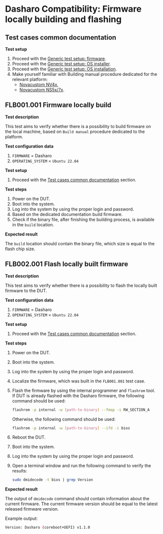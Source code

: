 # Dasharo Compatibility: Firmware locally building and flashing

## Test cases common documentation

**Test setup**

1. Proceed with the
    [Generic test setup: firmware](../../generic-test-setup/#firmware).
1. Proceed with the
    [Generic test setup: OS installer](../../generic-test-setup/#os-installer).
1. Proceed with the
    [Generic test setup: OS installation](../../generic-test-setup/#os-installation).
1. Make yourself familiar with Building manual procedure dedicated for
    the relevant platform:
    * [Novacustom NV4x](../../variants/novacustom_nv4x/building-manual.md),
    * [Novacustom NS5x/7x](../../variants/novacustom_ns5x_7x/building-manual.md).

## FLB001.001 Firmware locally build

**Test description**

This test aims to verify whether there is a possibility to build firmware
on the local machine, based on `Build manual` procedure dedicated to the
platform.

**Test configuration data**

1. `FIRMWARE` = Dasharo
1. `OPERATING_SYSTEM` = `Ubuntu 22.04`

**Test setup**

1. Proceed with the
    [Test cases common documentation](#test-cases-common-documentation) section.

**Test steps**

1. Power on the DUT.
1. Boot into the system.
1. Log into the system by using the proper login and password.
1. Based on the dedicated documentation build firmware.
1. Check if the binary file, after finishing the building process, is available
    in the `build` location.

**Expected result**

The `build` location should contain the binary file, which size is equal to the
flash chip size.

## FLB002.001 Flash locally built firmware

**Test description**

This test aims to verify whether there is a possibility to flash the locally
built firmware to the DUT.

**Test configuration data**

1. `FIRMWARE` = Dasharo
1. `OPERATING_SYSTEM` = `Ubuntu 22.04`

**Test setup**

1. Proceed with the
    [Test cases common documentation](#test-cases-common-documentation) section.

**Test steps**

1. Power on the DUT.
1. Boot into the system.
1. Log into the system by using the proper login and password.
1. Localize the firmware, which was built in the `FLB001.001` test case.
1. Flash the firmware by using the internal programmer and `flashrom` tool. If
    DUT is already flashed with the Dasharo firmware, the following command
    should be used:

    ```bash
    flashrom -p internal -w [path-to-binary] --fmap -i RW_SECTION_A
    ```

    Otherwise, the following command should be used:

    ```bash
    flashrom -p internal -w [path-to-binary] --ifd -i bios
    ```

1. Reboot the DUT.
1. Boot into the system.
1. Log into the system by using the proper login and password.
1. Open a terminal window and run the following command to verify the results:

    ```bash
    sudo dmidecode -t bios | grep Version
    ```

**Expected result**

The output of `dmidecode` command should contain information about the current
firmware. The current firmware version should be equal to the latest released
firmware version.

Example output:

```bash
Version: Dasharo (coreboot+UEFI) v1.1.0
```

